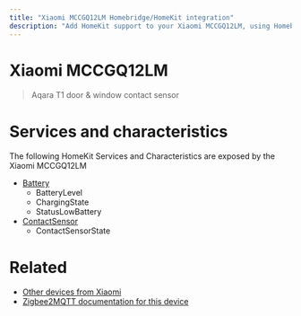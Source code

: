 ```yaml
---
title: "Xiaomi MCCGQ12LM Homebridge/HomeKit integration"
description: "Add HomeKit support to your Xiaomi MCCGQ12LM, using Homebridge, Zigbee2MQTT and homebridge-z2m."
---
```

<!---
This file has been GENERATED using src/docgen/docgen.ts
DO NOT EDIT THIS FILE MANUALLY!
-->
# Xiaomi MCCGQ12LM
> Aqara T1 door & window contact sensor


# Services and characteristics
The following HomeKit Services and Characteristics are exposed by
the Xiaomi MCCGQ12LM

* [Battery](../../battery.md)
  * BatteryLevel
  * ChargingState
  * StatusLowBattery
* [ContactSensor](../../sensors.md)
  * ContactSensorState


# Related
* [Other devices from Xiaomi](../index.md#xiaomi)
* [Zigbee2MQTT documentation for this device](https://www.zigbee2mqtt.io/devices/MCCGQ12LM.html)